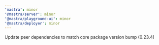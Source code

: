 ```yaml
---
'mastra': minor
'@mastra/server': minor
'@mastra/playground-ui': minor
'@mastra/deployer': minor
---
```


Update peer dependencies to match core package version bump (0.23.4)
